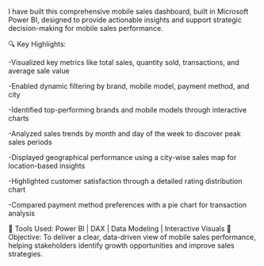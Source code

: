 I have built this comprehensive mobile sales dashboard, built in Microsoft Power BI, designed to provide actionable insights and support strategic decision-making for mobile sales performance.

🔍 Key Highlights:

 -Visualized key metrics like total sales, quantity sold, transactions, and average sale value

 -Enabled dynamic filtering by brand, mobile model, payment method, and city

 -Identified top-performing brands and mobile models through interactive charts

 -Analyzed sales trends by month and day of the week to discover peak sales periods

 -Displayed geographical performance using a city-wise sales map for location-based insights

 -Highlighted customer satisfaction through a detailed rating distribution chart

 -Compared payment method preferences with a pie chart for transaction analysis

📍 Tools Used: Power BI | DAX | Data Modeling | Interactive Visuals
🎯 Objective: To deliver a clear, data-driven view of mobile sales performance, helping stakeholders identify growth opportunities and improve sales strategies.

